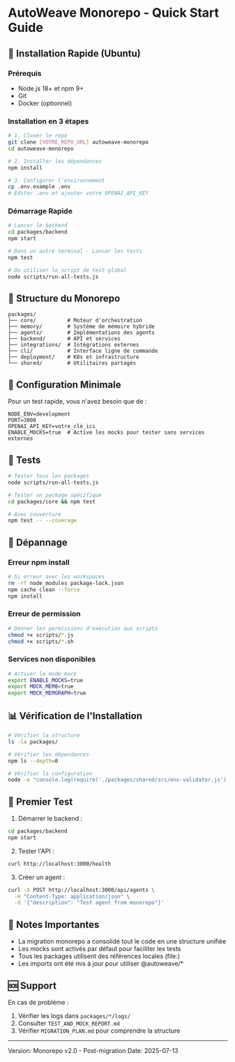 # AutoWeave Monorepo - Quick Start Guide

## 🚀 Installation Rapide (Ubuntu)

### Prérequis
- Node.js 18+ et npm 9+
- Git
- Docker (optionnel)

### Installation en 3 étapes

```bash
# 1. Cloner le repo
git clone [VOTRE_REPO_URL] autoweave-monorepo
cd autoweave-monorepo

# 2. Installer les dépendances
npm install

# 3. Configurer l'environnement
cp .env.example .env
# Éditer .env et ajouter votre OPENAI_API_KEY
```

### Démarrage Rapide

```bash
# Lancer le backend
cd packages/backend
npm start

# Dans un autre terminal - Lancer les tests
npm test

# Ou utiliser le script de test global
node scripts/run-all-tests.js
```

## 📁 Structure du Monorepo

```
packages/
├── core/          # Moteur d'orchestration
├── memory/        # Système de mémoire hybride
├── agents/        # Implémentations des agents
├── backend/       # API et services
├── integrations/  # Intégrations externes
├── cli/           # Interface ligne de commande
├── deployment/    # K8s et infrastructure
└── shared/        # Utilitaires partagés
```

## 🔧 Configuration Minimale

Pour un test rapide, vous n'avez besoin que de :
```env
NODE_ENV=development
PORT=3000
OPENAI_API_KEY=votre_clé_ici
ENABLE_MOCKS=true  # Active les mocks pour tester sans services externes
```

## 🧪 Tests

```bash
# Tester tous les packages
node scripts/run-all-tests.js

# Tester un package spécifique
cd packages/core && npm test

# Avec couverture
npm test -- --coverage
```

## 🐛 Dépannage

### Erreur npm install
```bash
# Si erreur avec les workspaces
rm -rf node_modules package-lock.json
npm cache clean --force
npm install
```

### Erreur de permission
```bash
# Donner les permissions d'exécution aux scripts
chmod +x scripts/*.js
chmod +x scripts/*.sh
```

### Services non disponibles
```bash
# Activer le mode mock
export ENABLE_MOCKS=true
export MOCK_MEM0=true
export MOCK_MEMGRAPH=true
```

## 📊 Vérification de l'Installation

```bash
# Vérifier la structure
ls -la packages/

# Vérifier les dépendances
npm ls --depth=0

# Vérifier la configuration
node -e "console.log(require('./packages/shared/src/env-validator.js').new().validate())"
```

## 🎯 Premier Test

1. Démarrer le backend :
```bash
cd packages/backend
npm start
```

2. Tester l'API :
```bash
curl http://localhost:3000/health
```

3. Créer un agent :
```bash
curl -X POST http://localhost:3000/api/agents \
  -H "Content-Type: application/json" \
  -d '{"description": "Test agent from monorepo"}'
```

## 📝 Notes Importantes

- La migration monorepo a consolidé tout le code en une structure unifiée
- Les mocks sont activés par défaut pour faciliter les tests
- Tous les packages utilisent des références locales (file:)
- Les imports ont été mis à jour pour utiliser @autoweave/*

## 🆘 Support

En cas de problème :
1. Vérifier les logs dans `packages/*/logs/`
2. Consulter `TEST_AND_MOCK_REPORT.md`
3. Vérifier `MIGRATION_PLAN.md` pour comprendre la structure

---

Version: Monorepo v2.0 - Post-migration
Date: 2025-07-13
